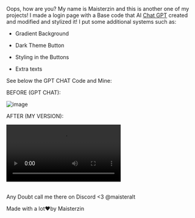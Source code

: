 Oops, how are you? My name is Maisterzin and this is another one of my projects! I made a login page with a Base code that AI <a href="https://openai.com/blog/chatgpt/">Chat GPT</a> created and modified and stylized it! I put some additional systems such as:

- Gradient Background

- Dark Theme Button

- Styling in the Buttons

- Extra texts

See below the GPT CHAT Code and Mine:

BEFORE (GPT CHAT):

![image](https://user-images.githubusercontent.com/88456936/221369625-443d433e-b6a2-4c8e-bde1-cb20a1be7337.png)

AFTER (MY VERSION):

![image](https://user-images.githubusercontent.com/88456936/221369686-5d362b1b-b96f-4978-8f0a-76e29d56b313.mp4)

<br>
Any Doubt call me there on Discord <3 @maisteralt

Made with a lot❤️by Maisterzin
